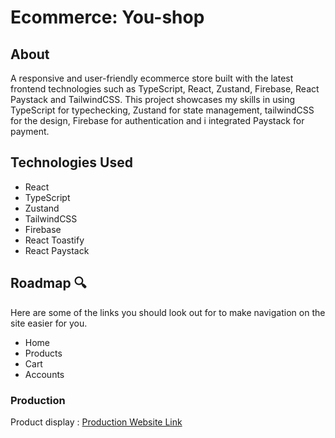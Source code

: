 # Ecommerce: You-shop

## About

A responsive and user-friendly ecommerce store built with the latest frontend technologies such as TypeScript, React, Zustand, Firebase, React Paystack and TailwindCSS. This project showcases my skills in using TypeScript for typechecking, Zustand for state management, tailwindCSS for the design, Firebase for authentication and i integrated Paystack for payment.

## Technologies Used

- React
- TypeScript
- Zustand
- TailwindCSS
- Firebase
- React Toastify
- React Paystack

## Roadmap 🔍
   Here are some of the links you should look out for to make navigation on the site easier for you.

- Home
- Products
- Cart
- Accounts

### Production

Product display : [Production Website Link](https://you-shop.vercel.app/)

